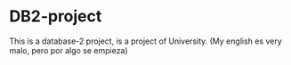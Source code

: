 # DB2-project
This is a database-2 project, is a project of University. (My english es very malo, pero por algo se empieza)
